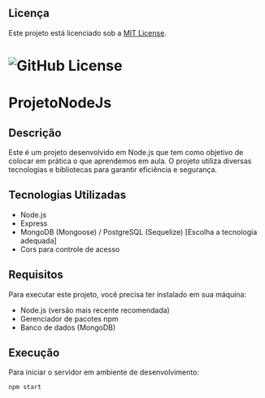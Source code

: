 ## Licença

Este projeto está licenciado sob a [MIT License](LICENSE).

# ![GitHub License](https://img.shields.io/github/license/fernandass2/ProjetoNodeJs)


# ProjetoNodeJs

## Descrição

Este é um projeto desenvolvido em Node.js que tem como objetivo de colocar em prática o que aprendemos em aula. O projeto utiliza diversas tecnologias e bibliotecas para garantir eficiência e segurança.

## Tecnologias Utilizadas

- Node.js
- Express
- MongoDB (Mongoose) / PostgreSQL (Sequelize) [Escolha a tecnologia adequada]
- Cors para controle de acesso

## Requisitos

Para executar este projeto, você precisa ter instalado em sua máquina:

- Node.js (versão mais recente recomendada)
- Gerenciador de pacotes npm 
- Banco de dados (MongoDB)

## Execução

Para iniciar o servidor em ambiente de desenvolvimento:
```sh
npm start
```




